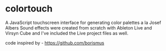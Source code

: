 # colortouch
A JavaScript touchscreen interface for generating color palettes a la Josef Albers
Sound effects were created from scratch with Ableton Live and Virsyn Cube and I've included the Live project files as well.

code inspired by - https://github.com/borismus
